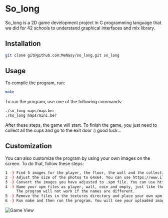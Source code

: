 
# So_long

So_long is a 2D game development project in C programming language that we did for 42 schools to understand graphical interfaces and mlx library.

## Installation
```bash
git clone git@github.com:MeNasy/so_long.git so_long
```
## Usage

To compile the program, run:
```bash
make
```
To run the program, use one of the following commands:
```bash
./so_long maps/map.ber
./so_long maps/mini.ber
```
After these steps, the game will start.
To finish the game, you just need to collect all the cups and go to the exit door :) good luck...

## Customization

You can also customize the program by using your own images on the screen. To do that, follow these steps:
```bash
1 -) Find 5 images for the player, the floor, the wall and the collectible items
2 -) Adjust the size of the photos to 64x64. You can use https://www.iloveimg.com/resize-image
3 -) Convert the images you have adjusted to .xpm file. You can use https://convertio.co/tr/jpg-xpm/
4 -) Name your xpm files as player, wall, coin and empty, just like the files in the so_long/textures directory.
     The program will not work if the names are different.
5 -) Remove the files in the textures directory and place your own xpm files there.
6 -) Run make and then run the program. You will see your uploaded images on the screen.
```
![Game View](https://github.com/MeNasy/so_long_linux/issues/1#issue-2123498410)
